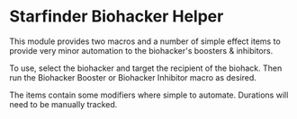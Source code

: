 # Starfinder Biohacker Helper

This module provides two macros and a number of simple effect items to provide very minor automation to the biohacker's boosters & inhibitors.

To use, select the biohacker and target the recipient of the biohack. Then run the Biohacker Booster or Biohacker Inhibitor macro as desired.

The items contain some modifiers where simple to automate. Durations will need to be manually tracked.